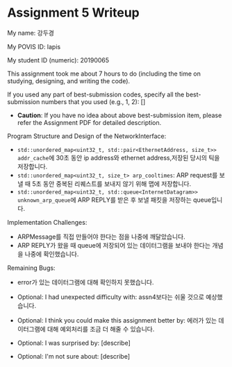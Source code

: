 Assignment 5 Writeup
=============

My name: 강두경

My POVIS ID: lapis

My student ID (numeric): 20190065

This assignment took me about 7 hours to do (including the time on studying, designing, and writing the code).

If you used any part of best-submission codes, specify all the best-submission numbers that you used (e.g., 1, 2): []

- **Caution**: If you have no idea about above best-submission item, please refer the Assignment PDF for detailed description.

Program Structure and Design of the NetworkInterface:
- `std::unordered_map<uint32_t, std::pair<EthernetAddress, size_t>> addr_cache`에 30초 동안 ip address와 ethernet address,저장된 당시의 틱을 저장합니다.
- `std::unordered_map<uint32_t, size_t> arp_cooltimes`: ARP request를 보낼 때 5초 동안 중복된 리퀘스트를 보내지 않기 위해 맵에 저장합니다.
- `std::unordered_map<uint32_t, std::queue<InternetDatagram>> unknown_arp_queue`에 ARP REPLY를 받은 후 보낼 패킷을 저장하는 queue입니다.


Implementation Challenges:
- ARPMessage를 직접 만들어야 한다는 점을 나중에 깨달았습니다.
- ARP REPLY가 왔을 때 queue에 저장되어 있는 데이터그램을 보내야 한다는 개념을 나중에 확인했습니다.

Remaining Bugs:
- error가 있는 데이터그램에 대해 확인하지 못했습니다.

- Optional: I had unexpected difficulty with: assn4보다는 쉬울 것으로 예상했습니다.

- Optional: I think you could make this assignment better by: 에러가 있는 데이터그램에 대해 예외처리를 조금 더 해줄 수 있습니다.

- Optional: I was surprised by: [describe]

- Optional: I'm not sure about: [describe]
